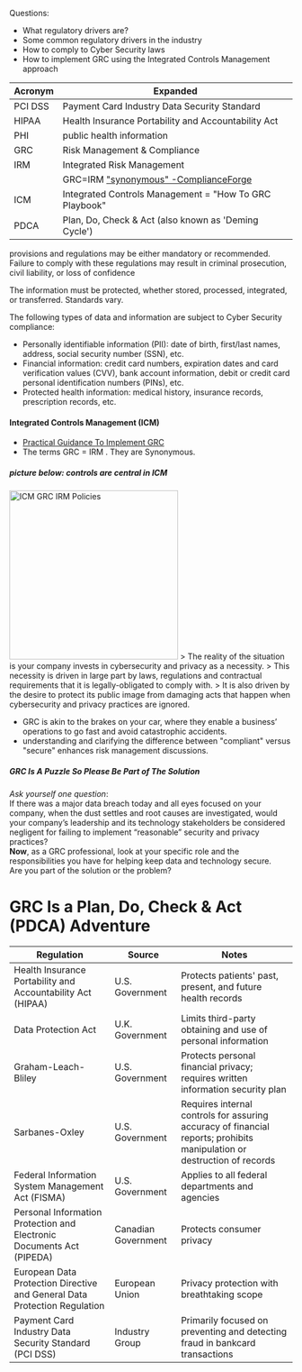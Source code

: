 Questions:
- What regulatory drivers are?
- Some common regulatory drivers in the industry
- How to comply to Cyber Security laws
- How to implement GRC using the Integrated Controls Management approach

|Acronym|Expanded
|-|-|
|PCI DSS|Payment Card Industry Data Security Standard|
|HIPAA| Health Insurance Portability and Accountability Act|
| PHI|public health information|
|GRC|Risk Management & Compliance|
|IRM|Integrated Risk Management|
|| GRC=IRM ["synonymous" -ComplianceForge](https://complianceforge.com/governance-risk-compliance-grc/) |
|ICM| Integrated Controls Management = "How To GRC Playbook"|
|PDCA| Plan, Do, Check & Act (also known as 'Deming Cycle')|

provisions and regulations may be either mandatory or recommended. \
Failure to comply with these regulations may result in criminal prosecution, civil liability, or loss of confidence

The information must be protected, whether stored, processed, integrated, or transferred. Standards vary.

The following types of data and information are subject to Cyber Security compliance:

- Personally identifiable information (PII): date of birth, first/last names, address, social security number (SSN), etc.
- Financial information: credit card numbers, expiration dates and card verification values (CVV), bank account information, debit or credit card personal identification numbers (PINs), etc.
- Protected health information: medical history, insurance records, prescription records, etc.

#### Integrated Controls Management (ICM)
- [Practical Guidance To Implement GRC](https://complianceforge.com/governance-risk-compliance-grc/)
- The terms GRC = IRM . They are Synonymous.

##### picture below:  controls are central in ICM
<img src="https://content.complianceforge.com/graphics/icm-grc-irm-policies-standards-procedures-controls-risks-threats.jpg" alt="ICM GRC IRM Policies" width="300" height="auto">
> The reality of the situation is your company invests in cybersecurity and privacy as a necessity.
> This necessity is driven in large part by laws, regulations and contractual requirements that it is legally-obligated to comply with.
>  It is also driven by the desire to protect its public image from damaging acts that happen when cybersecurity and privacy practices are ignored.

- GRC is akin to the brakes on your car, where they enable a business’ operations to go fast and avoid catastrophic accidents.
- understanding and clarifying the difference between "compliant" versus "secure" enhances risk management discussions.

##### GRC Is A Puzzle So Please Be Part of The Solution
_Ask yourself one question_: \
If there was a major data breach today and all eyes focused on your company, when the dust settles and root causes are investigated, would your company’s leadership and its technology stakeholders be considered negligent for failing to implement “reasonable” security and privacy practices? \
__Now__, as a GRC professional, look at your specific role and the responsibilities you have for helping keep data and technology secure. \
Are you part of the solution or the problem?


# GRC Is a Plan, Do, Check & Act (PDCA) Adventure 











| Regulation                              | Source          | Notes                                                                                  |
|-----------------------------------------|-----------------|----------------------------------------------------------------------------------------|
| Health Insurance Portability and Accountability Act (HIPAA) | U.S. Government | Protects patients' past, present, and future health records                             |
| Data Protection Act                     | U.K. Government | Limits third-party obtaining and use of personal information                           |
| Graham-Leach-Bliley                     | U.S. Government | Protects personal financial privacy; requires written information security plan       |
| Sarbanes-Oxley                          | U.S. Government | Requires internal controls for assuring accuracy of financial reports; prohibits manipulation or destruction of records |
| Federal Information System Management Act (FISMA)             | U.S. Government | Applies to all federal departments and agencies                   |
| Personal Information Protection and Electronic Documents Act (PIPEDA) | Canadian Government | Protects consumer privacy                                        |
| European Data Protection Directive and General Data Protection Regulation | European Union  | Privacy protection with breathtaking scope                        |
| Payment Card Industry Data Security Standard (PCI DSS)        | Industry Group  | Primarily focused on preventing and detecting fraud in bankcard transactions |
